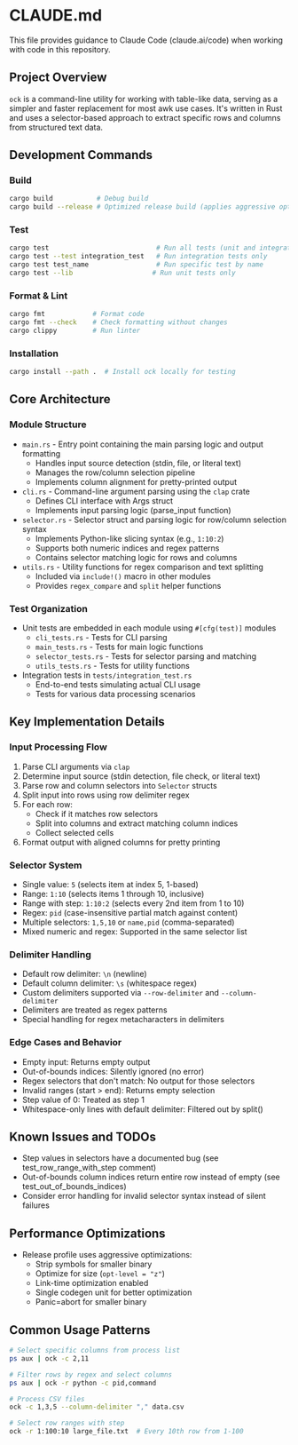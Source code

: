 # CLAUDE.md

This file provides guidance to Claude Code (claude.ai/code) when working with code in this repository.

## Project Overview

`ock` is a command-line utility for working with table-like data, serving as a simpler and faster replacement for most awk use cases. It's written in Rust and uses a selector-based approach to extract specific rows and columns from structured text data.

## Development Commands

### Build
```bash
cargo build           # Debug build
cargo build --release # Optimized release build (applies aggressive optimizations from Cargo.toml)
```

### Test
```bash
cargo test                           # Run all tests (unit and integration)
cargo test --test integration_test   # Run integration tests only
cargo test test_name                 # Run specific test by name
cargo test --lib                    # Run unit tests only
```

### Format & Lint
```bash
cargo fmt            # Format code
cargo fmt --check    # Check formatting without changes
cargo clippy         # Run linter
```

### Installation
```bash
cargo install --path .  # Install ock locally for testing
```

## Core Architecture

### Module Structure
- `main.rs` - Entry point containing the main parsing logic and output formatting
  - Handles input source detection (stdin, file, or literal text)
  - Manages the row/column selection pipeline
  - Implements column alignment for pretty-printed output
- `cli.rs` - Command-line argument parsing using the `clap` crate
  - Defines CLI interface with Args struct
  - Implements input parsing logic (parse_input function)
- `selector.rs` - Selector struct and parsing logic for row/column selection syntax
  - Implements Python-like slicing syntax (e.g., `1:10:2`)
  - Supports both numeric indices and regex patterns
  - Contains selector matching logic for rows and columns
- `utils.rs` - Utility functions for regex comparison and text splitting
  - Included via `include!()` macro in other modules
  - Provides `regex_compare` and `split` helper functions

### Test Organization
- Unit tests are embedded in each module using `#[cfg(test)]` modules
  - `cli_tests.rs` - Tests for CLI parsing
  - `main_tests.rs` - Tests for main logic functions
  - `selector_tests.rs` - Tests for selector parsing and matching
  - `utils_tests.rs` - Tests for utility functions
- Integration tests in `tests/integration_test.rs`
  - End-to-end tests simulating actual CLI usage
  - Tests for various data processing scenarios

## Key Implementation Details

### Input Processing Flow
1. Parse CLI arguments via `clap`
2. Determine input source (stdin detection, file check, or literal text)
3. Parse row and column selectors into `Selector` structs
4. Split input into rows using row delimiter regex
5. For each row:
   - Check if it matches row selectors
   - Split into columns and extract matching column indices
   - Collect selected cells
6. Format output with aligned columns for pretty printing

### Selector System
- Single value: `5` (selects item at index 5, 1-based)
- Range: `1:10` (selects items 1 through 10, inclusive)
- Range with step: `1:10:2` (selects every 2nd item from 1 to 10)
- Regex: `pid` (case-insensitive partial match against content)
- Multiple selectors: `1,5,10` or `name,pid` (comma-separated)
- Mixed numeric and regex: Supported in the same selector list

### Delimiter Handling
- Default row delimiter: `\n` (newline)
- Default column delimiter: `\s` (whitespace regex)
- Custom delimiters supported via `--row-delimiter` and `--column-delimiter`
- Delimiters are treated as regex patterns
- Special handling for regex metacharacters in delimiters

### Edge Cases and Behavior
- Empty input: Returns empty output
- Out-of-bounds indices: Silently ignored (no error)
- Regex selectors that don't match: No output for those selectors
- Invalid ranges (start > end): Returns empty selection
- Step value of 0: Treated as step 1
- Whitespace-only lines with default delimiter: Filtered out by split()

## Known Issues and TODOs
- Step values in selectors have a documented bug (see test_row_range_with_step comment)
- Out-of-bounds column indices return entire row instead of empty (see test_out_of_bounds_indices)
- Consider error handling for invalid selector syntax instead of silent failures

## Performance Optimizations
- Release profile uses aggressive optimizations:
  - Strip symbols for smaller binary
  - Optimize for size (`opt-level = "z"`)
  - Link-time optimization enabled
  - Single codegen unit for better optimization
  - Panic=abort for smaller binary

## Common Usage Patterns
```bash
# Select specific columns from process list
ps aux | ock -c 2,11

# Filter rows by regex and select columns
ps aux | ock -r python -c pid,command

# Process CSV files
ock -c 1,3,5 --column-delimiter "," data.csv

# Select row ranges with step
ock -r 1:100:10 large_file.txt  # Every 10th row from 1-100
```